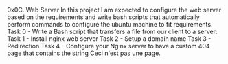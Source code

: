 0x0C. Web Server In this project I am expected to configure the web server based on the requirements and write bash scripts that automatically perform commands to configure the ubuntu machine to fit requirements. Task 0 - Write a Bash script that transfers a file from our client to a server: Task 1 - Install nginx web server Task 2 - Setup a domain name Task 3 - Redirection Task 4 - Configure your Nginx server to have a custom 404 page that contains the string Ceci n'est pas une page.
